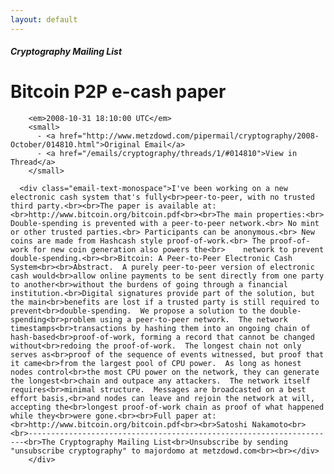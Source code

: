 ```yaml
---
layout: default
---
```

<div>
      <h5>Cryptography Mailing List</h5>
      <h1>Bitcoin P2P e-cash paper</h1>
      
      

        <em>2008-10-31 18:10:00 UTC</em>
        <small>
          - <a href="http://www.metzdowd.com/pipermail/cryptography/2008-October/014810.html">Original Email</a>
          - <a href="/emails/cryptography/threads/1/#014810">View in Thread</a>
        </small>
    
      <div class="email-text-monospace">I've been working on a new electronic cash system that's fully<br>peer-to-peer, with no trusted third party.<br><br>The paper is available at:<br>http://www.bitcoin.org/bitcoin.pdf<br><br>The main properties:<br> Double-spending is prevented with a peer-to-peer network.<br> No mint or other trusted parties.<br> Participants can be anonymous.<br> New coins are made from Hashcash style proof-of-work.<br> The proof-of-work for new coin generation also powers the<br>    network to prevent double-spending.<br><br>Bitcoin: A Peer-to-Peer Electronic Cash System<br><br>Abstract.  A purely peer-to-peer version of electronic cash would<br>allow online payments to be sent directly from one party to another<br>without the burdens of going through a financial institution.<br>Digital signatures provide part of the solution, but the main<br>benefits are lost if a trusted party is still required to prevent<br>double-spending.  We propose a solution to the double-spending<br>problem using a peer-to-peer network.  The network timestamps<br>transactions by hashing them into an ongoing chain of hash-based<br>proof-of-work, forming a record that cannot be changed without<br>redoing the proof-of-work.  The longest chain not only serves as<br>proof of the sequence of events witnessed, but proof that it came<br>from the largest pool of CPU power.  As long as honest nodes control<br>the most CPU power on the network, they can generate the longest<br>chain and outpace any attackers.  The network itself requires<br>minimal structure.  Messages are broadcasted on a best effort basis,<br>and nodes can leave and rejoin the network at will, accepting the<br>longest proof-of-work chain as proof of what happened while they<br>were gone.<br><br>Full paper at:<br>http://www.bitcoin.org/bitcoin.pdf<br><br>Satoshi Nakamoto<br><br>---------------------------------------------------------------------<br>The Cryptography Mailing List<br>Unsubscribe by sending "unsubscribe cryptography" to majordomo at metzdowd.com<br><br></div>
		</div>
